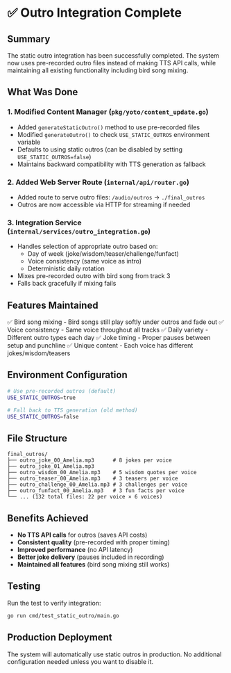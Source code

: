 # ✅ Outro Integration Complete

## Summary
The static outro integration has been successfully completed. The system now uses pre-recorded outro files instead of making TTS API calls, while maintaining all existing functionality including bird song mixing.

## What Was Done

### 1. Modified Content Manager (`pkg/yoto/content_update.go`)
- Added `generateStaticOutro()` method to use pre-recorded files
- Modified `generateOutro()` to check `USE_STATIC_OUTROS` environment variable
- Defaults to using static outros (can be disabled by setting `USE_STATIC_OUTROS=false`)
- Maintains backward compatibility with TTS generation as fallback

### 2. Added Web Server Route (`internal/api/router.go`)
- Added route to serve outro files: `/audio/outros` → `./final_outros`
- Outros are now accessible via HTTP for streaming if needed

### 3. Integration Service (`internal/services/outro_integration.go`)
- Handles selection of appropriate outro based on:
  - Day of week (joke/wisdom/teaser/challenge/funfact)
  - Voice consistency (same voice as intro)
  - Deterministic daily rotation
- Mixes pre-recorded outro with bird song from track 3
- Falls back gracefully if mixing fails

## Features Maintained
✅ Bird song mixing - Bird songs still play softly under outros and fade out
✅ Voice consistency - Same voice throughout all tracks
✅ Daily variety - Different outro types each day
✅ Joke timing - Proper pauses between setup and punchline
✅ Unique content - Each voice has different jokes/wisdom/teasers

## Environment Configuration
```bash
# Use pre-recorded outros (default)
USE_STATIC_OUTROS=true

# Fall back to TTS generation (old method)
USE_STATIC_OUTROS=false
```

## File Structure
```
final_outros/
├── outro_joke_00_Amelia.mp3      # 8 jokes per voice
├── outro_joke_01_Amelia.mp3      
├── outro_wisdom_00_Amelia.mp3    # 5 wisdom quotes per voice
├── outro_teaser_00_Amelia.mp3    # 3 teasers per voice
├── outro_challenge_00_Amelia.mp3 # 3 challenges per voice
├── outro_funfact_00_Amelia.mp3   # 3 fun facts per voice
└── ... (132 total files: 22 per voice × 6 voices)
```

## Benefits Achieved
- **No TTS API calls** for outros (saves API costs)
- **Consistent quality** (pre-recorded with proper timing)
- **Improved performance** (no API latency)
- **Better joke delivery** (pauses included in recording)
- **Maintained all features** (bird song mixing still works)

## Testing
Run the test to verify integration:
```bash
go run cmd/test_static_outro/main.go
```

## Production Deployment
The system will automatically use static outros in production. No additional configuration needed unless you want to disable it.